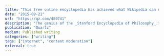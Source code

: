```yaml
---
title: "This free online encyclopedia has achieved what Wikipedia can only dream of"
date: "2015-09-21"
url: "https://qz.com/480741"
description: "The genius of the _Stanford Encyclopedia of Philosophy_."
publication: "Quartz"
medium: Published writing
categories: ["writing"]
tags: ["internet", "content moderation"]
external: true
---
```

